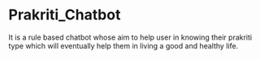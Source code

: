 # Prakriti_Chatbot
It is a rule based chatbot whose aim to help user in knowing their prakriti type which will
eventually help them in living a good and healthy life.
